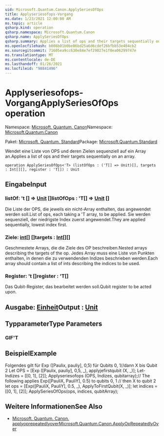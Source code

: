 ```yaml
---
uid: Microsoft.Quantum.Canon.ApplySeriesOfOps
title: Applyseriesofops-Vorgang
ms.date: 1/23/2021 12:00:00 AM
ms.topic: article
qsharp.kind: operation
qsharp.namespace: Microsoft.Quantum.Canon
qsharp.name: ApplySeriesOfOps
qsharp.summary: Applies a list of ops and their targets sequentially on an array.
ms.openlocfilehash: b086b01b0be86bd25a6d6cdef26bfbb53e484cb2
ms.sourcegitcommit: 71605ea9cc630e84e7ef29027e1f0ea06299747e
ms.translationtype: MT
ms.contentlocale: de-DE
ms.lasthandoff: 01/26/2021
ms.locfileid: "98841496"
---
```

# <a name="applyseriesofops-operation"></a><span data-ttu-id="e3e76-102">Applyseriesofops-Vorgang</span><span class="sxs-lookup"><span data-stu-id="e3e76-102">ApplySeriesOfOps operation</span></span>

<span data-ttu-id="e3e76-103">Namespace: [Microsoft. Quantum. Canon](xref:Microsoft.Quantum.Canon)</span><span class="sxs-lookup"><span data-stu-id="e3e76-103">Namespace: [Microsoft.Quantum.Canon](xref:Microsoft.Quantum.Canon)</span></span>

<span data-ttu-id="e3e76-104">Paket: [Microsoft. Quantum. Standard](https://nuget.org/packages/Microsoft.Quantum.Standard)</span><span class="sxs-lookup"><span data-stu-id="e3e76-104">Package: [Microsoft.Quantum.Standard](https://nuget.org/packages/Microsoft.Quantum.Standard)</span></span>


<span data-ttu-id="e3e76-105">Wendet eine Liste von OPS und deren Zielen sequenziell auf ein Array an.</span><span class="sxs-lookup"><span data-stu-id="e3e76-105">Applies a list of ops and their targets sequentially on an array.</span></span>

```qsharp
operation ApplySeriesOfOps<'T> (listOfOps : ('T[] => Unit)[], targets : Int[][], register : 'T[]) : Unit
```


## <a name="input"></a><span data-ttu-id="e3e76-106">Eingabe</span><span class="sxs-lookup"><span data-stu-id="e3e76-106">Input</span></span>

### <a name="listofops--t--unit-"></a><span data-ttu-id="e3e76-107">listOf: 't [] => [Unit](xref:microsoft.quantum.lang-ref.unit) []</span><span class="sxs-lookup"><span data-stu-id="e3e76-107">listOfOps : 'T[] => [Unit](xref:microsoft.quantum.lang-ref.unit) []</span></span>

<span data-ttu-id="e3e76-108">Die Liste der OPS, die jeweils ein nicht-Array enthalten, das angewendet werden soll.</span><span class="sxs-lookup"><span data-stu-id="e3e76-108">List of ops, each taking a 'T array, to be applied.</span></span> <span data-ttu-id="e3e76-109">Sie werden sequenziell, der niedrigste Index zuerst angewendet.</span><span class="sxs-lookup"><span data-stu-id="e3e76-109">They are applied sequentially, lowest index first.</span></span>


### <a name="targets--int"></a><span data-ttu-id="e3e76-110">Ziele: [int](xref:microsoft.quantum.lang-ref.int)[] []</span><span class="sxs-lookup"><span data-stu-id="e3e76-110">targets : [Int](xref:microsoft.quantum.lang-ref.int)[][]</span></span>

<span data-ttu-id="e3e76-111">Geschmestete Arrays, die die Ziele des OP beschreiben.</span><span class="sxs-lookup"><span data-stu-id="e3e76-111">Nested arrays describing the targets of the op.</span></span> <span data-ttu-id="e3e76-112">Jedes Array muss eine Liste von Punkten enthalten, in denen die zu verwendenden Indizes beschrieben werden.</span><span class="sxs-lookup"><span data-stu-id="e3e76-112">Each array should contain a list of ints describing the indices to be used.</span></span>


### <a name="register--t"></a><span data-ttu-id="e3e76-113">Register: 't []</span><span class="sxs-lookup"><span data-stu-id="e3e76-113">register : 'T[]</span></span>

<span data-ttu-id="e3e76-114">Das Qubit-Register, das bearbeitet werden soll.</span><span class="sxs-lookup"><span data-stu-id="e3e76-114">Qubit register to be acted upon.</span></span>



## <a name="output--unit"></a><span data-ttu-id="e3e76-115">Ausgabe: [Einheit](xref:microsoft.quantum.lang-ref.unit)</span><span class="sxs-lookup"><span data-stu-id="e3e76-115">Output : [Unit](xref:microsoft.quantum.lang-ref.unit)</span></span>



## <a name="type-parameters"></a><span data-ttu-id="e3e76-116">Typparameter</span><span class="sxs-lookup"><span data-stu-id="e3e76-116">Type Parameters</span></span>

### <a name="t"></a><span data-ttu-id="e3e76-117">GIF</span><span class="sxs-lookup"><span data-stu-id="e3e76-117">'T</span></span>



## <a name="example"></a><span data-ttu-id="e3e76-118">Beispiel</span><span class="sxs-lookup"><span data-stu-id="e3e76-118">Example</span></span>

<span data-ttu-id="e3e76-119">Folgendes gilt für Exp ([Paulix, pauliy], 0,5) für Qubits 0, 1//dann X bis Qubit 2 Let OPS = [Exp ([Paulix, pauliy], 0,5, _), applyjefirstqubit (X, _)]; Let-Indizes = [[0, 1], [2]]; Applyseriesofops (OPS, Indizes, qubitarray);</span><span class="sxs-lookup"><span data-stu-id="e3e76-119">// The following applies Exp([PauliX, PauliY], 0.5) to qubits 0, 1 // then X to qubit 2 let ops = [Exp([PauliX, PauliY], 0.5, _), ApplyToFirstQubit(X, _)]; let indices = [[0, 1], [2]]; ApplySeriesOfOps(ops, indices, qubitArray);</span></span>

## <a name="see-also"></a><span data-ttu-id="e3e76-120">Weitere Informationen</span><span class="sxs-lookup"><span data-stu-id="e3e76-120">See Also</span></span>

- [<span data-ttu-id="e3e76-121">Microsoft. Quantum. Canon. applyoprepeatedlyover</span><span class="sxs-lookup"><span data-stu-id="e3e76-121">Microsoft.Quantum.Canon.ApplyOpRepeatedlyOver</span></span>](xref:Microsoft.Quantum.Canon.ApplyOpRepeatedlyOver)